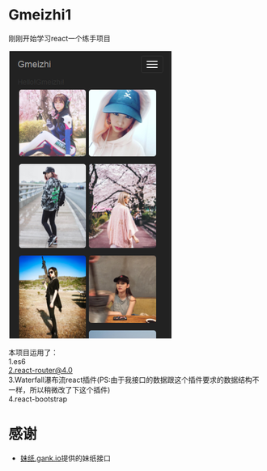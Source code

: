 # Gmeizhi1
刚刚开始学习react一个练手项目<br/>

![meizhi](image/11.png)

本项目运用了：<br/>
1.es6<br/>
2.react-router@4.0<br/>
3.Waterfall瀑布流react插件(PS:由于我接口的数据跟这个插件要求的数据结构不一样，所以稍微改了下这个插件)<br/>
4.react-bootstrap<br/>

# 感谢
* [妹纸.gank.io](https://github.com/drakeet/Meizhi)提供的妹纸接口

